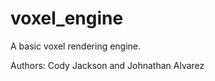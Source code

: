 voxel_engine
============

A basic voxel rendering engine.

Authors: Cody Jackson and Johnathan Alvarez
